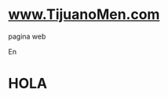 # www.TijuanoMen.com
pagina web
<html>
<head>
  En <title> hola </title>
</head>
<body>
<h1> HOLA </h1>
</body>
</html>
